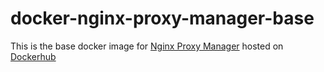 # docker-nginx-proxy-manager-base

This is the base docker image for [Nginx Proxy Manager](https://github.com/jc21/nginx-proxy-manager) hosted on [Dockerhub](https://cloud.docker.com/repository/docker/jc21/nginx-proxy-manager-base)
